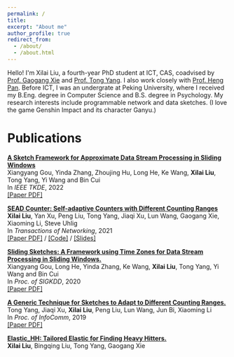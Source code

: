 ```yaml
---
permalink: /
title: 
excerpt: "About me"
author_profile: true
redirect_from: 
  - /about/
  - /about.html
---
```



Hello! I'm Xilai Liu, a fourth-year PhD student at ICT, CAS, coadvised by [Prof. Gaogang Xie](https://people.ucas.ac.cn/~_xie?language=en) and [Prof. Tong Yang](https://yangtonghome.github.io/). I also work closely with [Prof. Heng Pan](https://panheng.github.io/). Before ICT, I was an undergrate at Peking University, where I received my B.Eng. degree in Computer Science and B.S. degree in Psychology. My research interests include programmable network and data sketches. (I love the game Genshin Impact and its character Ganyu.)

Publications
======
[**A Sketch Framework for Approximate Data Stream Processing in Sliding Windows**](https://ieeexplore.ieee.org/document/9713710/) <br>
Xiangyang Gou, Yinda Zhang, Zhoujing Hu, Long He, Ke Wang, **Xilai Liu**, Tong Yang, Yi Wang and Bin Cui <br>
In *IEEE TKDE*, 2022 <br>
[\[Paper PDF\]](https://yangtonghome.github.io/uploads/SlidingSketch_TKDE2022_final.pdf) 

[**SEAD Counter: Self-adaptive Counters with Different Counting Ranges**](https://ieeexplore.ieee.org/document/9537736) <br>
**Xilai Liu**, Yan Xu, Peng Liu,  Tong Yang, Jiaqi Xu, Lun Wang, Gaogang Xie, Xiaoming Li, Steve Uhlig <br>
In *Transactions of Networking*, 2021 <br>
[\[Paper PDF\]](https://yangtonghome.github.io/uploads/SEAD_Counter_Self-Adaptive_Counters_With_Different_Counting_Ranges.pdf)  /  [\[Code\]](https://github.com/SEADCounter/SEADCounter)  /  [\[Slides\]](https://liuxilai.github.io) <br>

[**Sliding Sketches: A Framework using Time Zones for Data Stream Processing in Sliding Windows.**](https://dl.acm.org/doi/10.1145/3394486.3403144) <br>
Xiangyang Gou, Long He, Yinda Zhang, Ke Wang, **Xilai Liu**, Tong Yang, Yi Wang and Bin Cui <br>
In *Proc. of SIGKDD*, 2020 <br>
[\[Paper PDF\]](https://yangtonghome.github.io/uploads/SlidingSketches_kdd2020.pdf) <br>

[**A Generic Technique for Sketches to Adapt to Different Counting Ranges.**](https://ieeexplore.ieee.org/abstract/document/8737531) <br>
Tong Yang, Jiaqi Xu, **Xilai Liu**, Peng Liu, Lun Wang, Jun Bi, Xiaoming Li <br>
In *Proc. of InfoComm*, 2019 <br>
[\[Paper PDF\]](https://yangtonghome.github.io/uploads/A_Generic_Technique_for_Sketches_to_Adapt_to_Different_Counting_Ranges.pdf) <br>

[**Elastic_HH: Tailored Elastic for Finding Heavy Hitters.**](https://arxiv.org/abs/1909.02203) <br>
**Xilai Liu**, Bingqing Liu, Tong Yang, Gaogang Xie <br>

